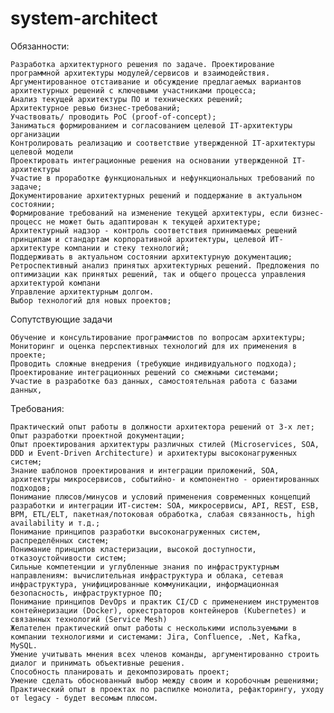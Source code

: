 # system-architect
Обязанности:

    Разработка архитектурного решения по задаче. Проектирование программной архитектуры модулей/сервисов и взаимодействия. Аргументированное отстаивание и обсуждение предлагаемых вариантов архитектурных решений с ключевыми участниками процесса;
    Анализ текущей архитектуры ПО и технических решений;
    Архитектурное ревью бизнес-требований;
    Участвовать/ проводить PoC (proof-of-concept);
    Заниматься формированием и согласованием целевой IT-архитектуры организации
    Контролировать реализацию и соответствие утвержденной IT-архитектуры целевой модели
    Проектировать интеграционные решения на основании утвержденной IT-архитектуры
    Участие в проработке функциональных и нефункциональных требований по задаче;
    Документирование архитектурных решений и поддержание в актуальном состоянии;
    Формирование требований на изменение текущей архитектуры, если бизнес-процесс не может быть адаптирован к текущей архитектуре;
    Архитектурный надзор - контроль соответствия принимаемых решений принципам и стандартам корпоративной архитектуры, целевой ИТ-архитектуре компании и стеку технологий;
    Поддерживать в актуальном состоянии архитектурную документацию;
    Ретроспективный анализ принятых архитектурных решений. Предложения по оптимизации как принятых решений, так и общего процесса управления архитектурой компани
    Управление архитектурным долгом.
    Выбор технологий для новых проектов;
   
Сопутствующие задачи

    Обучение и консультирование программистов по вопросам архитектуры;
    Мониторинг и оценка перспективных технологий для их применения в проекте;
    Проводить сложные внедрения (требующие индивидуального подхода);
    Проектирование интеграционных решений со смежными системами;
    Участие в разработке баз данных, самостоятельная работа с базами данных,

Требования:

    Практический опыт работы в должности архитектора решений от 3-х лет;
    Опыт разработки проектной документации;
    Опыт проектирования архитектуры различных стилей (Microservices, SOA, DDD и Event-Driven Architecture) и архитектуры высоконагруженных систем;
    Знание шаблонов проектирования и интеграции приложений, SOA, архитектуры микросервисов, событийно- и компонентно - ориентированных подходов;
    Понимание плюсов/минусов и условий применения современных концепций разработки и интеграции ИТ-систем: SOA, микросервисы, API, REST, ESB, BPM, ETL/ELT, пакетная/потоковая обработка, слабая связанность, high availability и т.д.;
    Понимание принципов разработки высоконагруженных систем, распределённых систем;
    Понимание принципов кластеризации, высокой доступности, отказоустойчивости систем;
    Сильные компетенции и углубленные знания по инфраструктурным направлениям: вычислительная инфраструктура и облака, сетевая инфраструктура, унифицированные коммуникации, информационная безопасность, инфраструктурное ПО;    
    Понимание принципов DevOps и практик CI/CD с применением инструментов контейнеризации (Docker), оркестраторов контейнеров (Kubernetes) и связанных технологий (Service Mesh)
    Желателен практический опыт работы с несколькими используемыми в компании технологиями и системами: Jira, Confluence, .Net, Kafka, MySQL.
    Умение учитывать мнения всех членов команды, аргументированно строить диалог и принимать объективные решения.
    Способность планировать и декомпозировать проект;
    Умение сделать обоснованный выбор между своим и коробочным решениями;
    Практический опыт в проектах по распилке монолита, рефакторингу, уходу от legacy - будет весомым плюсом.
